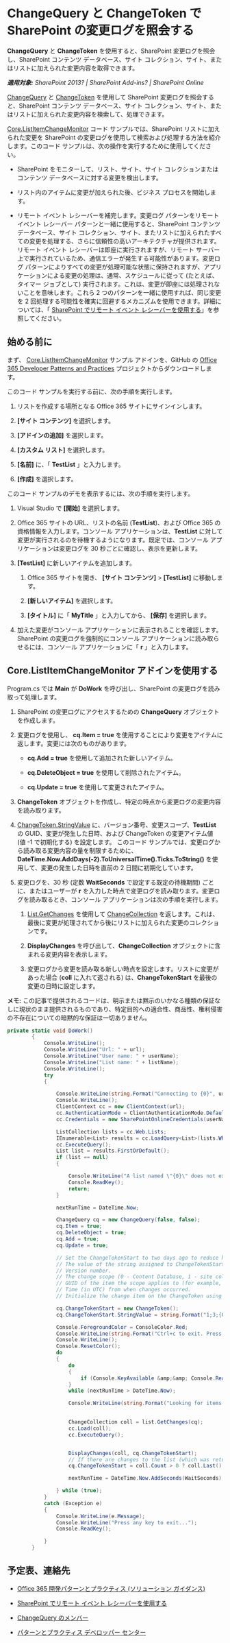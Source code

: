 # ChangeQuery と ChangeToken で SharePoint の変更ログを照会する

**ChangeQuery** と **ChangeToken** を使用すると、SharePoint 変更ログを照会し、SharePoint コンテンツ データベース、サイト コレクション、サイト、またはリストに加えられた変更内容を取得できます。

_**適用対象:** SharePoint 2013? | SharePoint Add-ins? | SharePoint Online_

[ChangeQuery](https://msdn.microsoft.com/library/office/microsoft.sharepoint.client.changequery.aspx) と [ChangeToken](https://msdn.microsoft.com/en-us/library/office/microsoft.sharepoint.client.changetoken.aspx) を使用して SharePoint 変更ログを照会すると、SharePoint コンテンツ データベース、サイト コレクション、サイト、またはリストに加えられた変更内容を検索して、処理できます。

[Core.ListItemChangeMonitor](https://github.com/OfficeDev/PnP/tree/dev/Samples/Core.ListItemChangeMonitor) コード サンプルでは、SharePoint リストに加えられた変更を SharePoint の変更ログを使用して検索および処理する方法を紹介します。このコード サンプルは、次の操作を実行するために使用してください。

- SharePoint をモニターして、リスト、サイト、サイト コレクションまたはコンテンツ データベースに対する変更を検出します。
    
- リスト内のアイテムに変更が加えられた後、ビジネス プロセスを開始します。
    
- リモート イベント レシーバーを補完します。変更ログ パターンをリモート イベント レシーバー パターンと一緒に使用すると、SharePoint コンテンツ データベース、サイト コレクション、サイト、またリストに加えられたすべての変更を処理する、さらに信頼性の高いアーキテクチャが提供されます。リモート イベント レシーバーは即座に実行されますが、リモート サーバー上で実行されているため、通信エラーが発生する可能性があります。変更ログ パターンによりすべての変更が処理可能な状態に保持されますが、アプリケーションによる変更の処理は、通常、スケジュールに従って (たとえば、タイマー ジョブとして) 実行されます。これは、変更が即座には処理されないことを意味します。これら 2 つのパターンを一緒に使用すれば、同じ変更を 2 回処理する可能性を確実に回避するメカニズムを使用できます。詳細については、「 [SharePoint でリモート イベント レシーバーを使用する](Use-remote-event-receivers-in-SharePoint.md)」を参照してください。
    
## 始める前に

まず、 [Core.ListItemChangeMonitor](https://github.com/OfficeDev/PnP/tree/dev/Samples/Core.ListItemChangeMonitor) サンプル アドインを、GitHub の [Office 365 Developer Patterns and Practices](https://github.com/OfficeDev/PnP/tree/dev) プロジェクトからダウンロードします。

このコード サンプルを実行する前に、次の手順を実行します。

1. リストを作成する場所となる Office 365 サイトにサインインします。
    
2. **[サイト コンテンツ]** を選択します。
    
3. **[アドインの追加]** を選択します。
    
4. **[カスタム リスト]** を選択します。
    
5. **[名前]** に、「 **TestList** 」と入力します。
    
6. **[作成]** を選択します。
    
このコード サンプルのデモを表示するには、次の手順を実行します。

1. Visual Studio で **[開始]** を選択します。
    
2. Office 365 サイトの URL、リストの名前 (**TestList**)、および Office 365 の資格情報を入力します。コンソール アプリケーションは、**TestList** に対して変更が実行されるのを待機するようになります。既定では、コンソール アプリケーションは変更ログを 30 秒ごとに確認し、表示を更新します。
    
3. **[TestList]** に新しいアイテムを追加します。
    
    1. Office 365 サイトを開き、 **[サイト コンテンツ]** > **[TestList]** に移動します。
    
    2. **[新しいアイテム]** を選択します。
    
    3. **[タイトル]** に「 **MyTitle** 」と入力してから、 **[保存]** を選択します。
    
4. 加えた変更がコンソール アプリケーションに表示されることを確認します。SharePoint の変更ログを強制的にコンソール アプリケーションに読み取らせるには、コンソール アプリケーションに「 **r** 」と入力します。

## Core.ListItemChangeMonitor アドインを使用する

Program.cs では  **Main** が **DoWork** を呼び出し、SharePoint の変更ログを読み取って処理します。

1. SharePoint の変更ログにアクセスするための  **ChangeQuery** オブジェクトを作成します。
    
2. 変更ログを使用し、 **cq.Item = true** を使用することにより変更をアイテムに返します。変更には次のものがあります。
    
    - **cq.Add = true** を使用して追加された新しいアイテム。
    
    - **cq.DeleteObject = true** を使用して削除されたアイテム。
    
    - **cq.Update = true** を使用して変更されたアイテム。
    
3. **ChangeToken** オブジェクトを作成し、特定の時点から変更ログの変更内容を読み取ります。
    
4. [ChangeToken.StringValue](https://msdn.microsoft.com/library/office/microsoft.sharepoint.client.changetoken.stringvalue.aspx) に、バージョン番号、変更スコープ、**TestList** の GUID、変更が発生した日時、および ChangeToken の変更アイテム値 (値 -1 で初期化する) を設定します。 このコード サンプルでは、変更ログから読み取る変更内容の量を制限するために、**DateTime.Now.AddDays(-2).ToUniversalTime().Ticks.ToString()** を使用して、変更の発生した日時を直前の 2 日間に初期化しています。
    
5.  変更ログを、30 秒 (定数 **WaitSeconds** で設定する既定の待機期間) ごとに、またはユーザーが **r** を入力した時点で変更ログを読み取ります。変更ログを読み取るとき、コンソール アプリケーションは次の手順を実行します。
    
    1.  [List.GetChanges](https://msdn.microsoft.com/library/office/microsoft.sharepoint.client.list.getchanges.aspx) を使用して [ChangeCollection](https://msdn.microsoft.com/library/office/microsoft.sharepoint.client.changecollection.aspx) を返します。これは、最後に変更が処理されてから後にリストに加えられた変更のコレクションです。
    
    2. **DisplayChanges** を呼び出して、**ChangeCollection** オブジェクトに含まれる変更内容を表示します。
    
    3. 変更ログから変更を読み取る新しい時点を設定します。リストに変更があった場合 (**coll** に入れて返される) は、**ChangeTokenStart** を最後の変更の日時に設定します。

**メモ:**  この記事で提供されるコードは、明示または黙示のいかなる種類の保証なしに現状のまま提供されるものであり、特定目的への適合性、商品性、権利侵害の不存在についての暗黙的な保証は一切ありません。

```C#
private static void DoWork()
        {
            Console.WriteLine();
            Console.WriteLine("Url: " + url);
            Console.WriteLine("User name: " + userName);
            Console.WriteLine("List name: " + listName);
            Console.WriteLine();
            try
            {

                Console.WriteLine(string.Format("Connecting to {0}", url));
                Console.WriteLine();
                ClientContext cc = new ClientContext(url);
                cc.AuthenticationMode = ClientAuthenticationMode.Default;
                cc.Credentials = new SharePointOnlineCredentials(userName, password);

                ListCollection lists = cc.Web.Lists;
                IEnumerable<List> results = cc.LoadQuery<List>(lists.Where(lst => lst.Title == listName));
                cc.ExecuteQuery();
                List list = results.FirstOrDefault();
                if (list == null)
                {

                    Console.WriteLine("A list named \"{0}\" does not exist. Press any key to exit...", listName);
                    Console.ReadKey();
                    return;
                }

                nextRunTime = DateTime.Now;

                ChangeQuery cq = new ChangeQuery(false, false);
                cq.Item = true;
                cq.DeleteObject = true;
                cq.Add = true;
                cq.Update = true;

                // Set the ChangeTokenStart to two days ago to reduce how much data is returned from the change log. Depending on your requirements, you might want to change this value. 
                // The value of the string assigned to ChangeTokenStart.StringValue is semicolon delimited, and takes the following parameters in the order listed:
                // Version number. 
                // The change scope (0 - Content Database, 1 - site collection, 2 - site, 3 - list).
                // GUID of the item the scope applies to (for example, GUID of the list). 
                // Time (in UTC) from when changes occurred.
                // Initialize the change item on the ChangeToken using a default value of -1.

                cq.ChangeTokenStart = new ChangeToken();
                cq.ChangeTokenStart.StringValue = string.Format("1;3;{0};{1};-1", list.Id.ToString(), DateTime.Now.AddDays(-2).ToUniversalTime().Ticks.ToString());

                Console.ForegroundColor = ConsoleColor.Red;
                Console.WriteLine(string.Format("Ctrl+c to exit. Press \"r\" key to force the console application to read the change log without waiting {0} seconds.", WaitSeconds));
                Console.WriteLine();
                Console.ResetColor();
                do
                {
                    do
                    {
                        if (Console.KeyAvailable &amp;&amp; Console.ReadKey(true).KeyChar == 'r') { break; }
                    }
                    while (nextRunTime > DateTime.Now);

                    Console.WriteLine(string.Format("Looking for items modified after {0} UTC", GetDateStringFromChangeToken(cq.ChangeTokenStart)));

                    
                    ChangeCollection coll = list.GetChanges(cq);
                    cc.Load(coll);
                    cc.ExecuteQuery();


                    DisplayChanges(coll, cq.ChangeTokenStart);
                    // If there are changes to the list (which was returned in coll), set ChangeTokenStart to the last change's date and time. This will be used as the starting point for the next read from the change log.                      
                    cq.ChangeTokenStart = coll.Count > 0 ? coll.Last().ChangeToken : cq.ChangeTokenStart;

                    nextRunTime = DateTime.Now.AddSeconds(WaitSeconds);

                } while (true);
            }
            catch (Exception e)
            {
                Console.WriteLine(e.Message);
                Console.WriteLine("Press any key to exit...");
                Console.ReadKey();

            }
        }
```

## 予定表、連絡先
<a name="bk_addresources"> </a>

- [Office 365 開発パターンとプラクティス (ソリューション ガイダンス)](Office-365-development-patterns-and-practices-solution-guidance.md)
    
- [SharePoint でリモート イベント レシーバーを使用する](Use-remote-event-receivers-in-SharePoint.md)
    
- [ChangeQuery のメンバー](https://msdn.microsoft.com/library/office/microsoft.sharepoint.client.changequery_members.aspx)
    
- [パターンとプラクティス デベロッパー センター](http://dev.office.com/patterns-and-practices)
